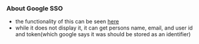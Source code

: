 ### About Google SSO
- the functionality of this can be seen [here](http://students.engr.scu.edu/~cnelson/ib2.html)
- while it does not display it, it can get persons name, email, and user id and token(which google says it was should be stored as an identifier)

